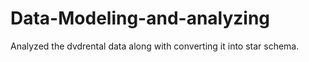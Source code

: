 # Data-Modeling-and-analyzing

Analyzed the dvdrental data along with converting it into star schema.
